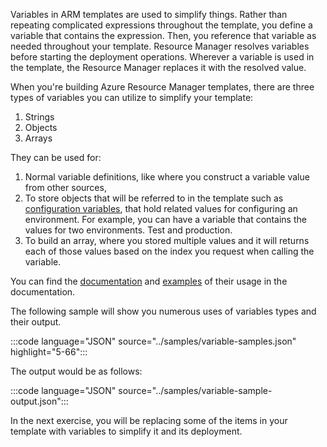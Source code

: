 Variables in ARM templates are used to simplify things. Rather than repeating complicated expressions throughout the template, you define a variable that contains the expression. Then, you reference that variable as needed throughout your template. Resource Manager resolves variables before starting the deployment operations. Wherever a variable is used in the template, the Resource Manager replaces it with the resolved value.

When you're building Azure Resource Manager templates, there are three types of variables you can utilize to simplify your template:

1. Strings
1. Objects
1. Arrays

They can be used for:

1. Normal variable definitions, like where you construct a variable value from other sources,
1. To store objects that will be referred to in the template such as [configuration variables](https://docs.microsoft.com/azure/azure-resource-manager/templates/template-variables#configuration-variables), that hold related values for configuring an environment. For example, you can have a variable that contains the values for two environments. Test and production.
1. To build an array, where you stored multiple values and it will returns each of those values based on the index you request when calling the variable.


You can find the [documentation](https://docs.microsoft.com/azure/azure-resource-manager/templates/template-variables) and [examples](https://docs.microsoft.com/azure/azure-resource-manager/templates/template-variables#example-templates) of their usage in the documentation.

The following sample will show you numerous uses of variables types and their output.

:::code language="JSON" source="../samples/variable-samples.json" highlight="5-66":::

The output would be as follows:

:::code language="JSON" source="../samples/variable-sample-output.json":::

In the next exercise, you will be replacing some of the items in your template with variables to simplify it and its deployment.
